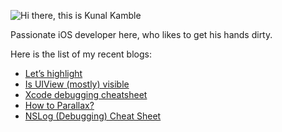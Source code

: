 
![Hi there, this is Kunal Kamble](https://github.com/rational-kunal/rational-kunal/assets/28783605/63b346d1-112f-4e40-9263-ad36f58f28f2)

Passionate iOS developer here, who likes to get his hands dirty.

Here is the list of my recent blogs:
- [Let’s highlight](https://dev.to/rationalkunal/lets-highlight-5lc)
- [Is UIView (mostly) visible](https://dev.to/rationalkunal/is-uiview-mostly-visible-59jf)
- [Xcode debugging cheatsheet](https://dev.to/rationalkunal/xcode-debugging-cheatsheet-10ib)
- [How to Parallax?](https://dev.to/rationalkunal/how-to-parallax-1gh3)
- [NSLog (Debugging) Cheat Sheet](https://dev.to/rationalkunal/nslog-debugging-cheat-sheet-100d)


<!--
**rational-kunal/rational-kunal** is a ✨ _special_ ✨ repository because its `README.md` (this file) appears on your GitHub profile.

Here are some ideas to get you started:

- 🔭 I’m currently working on ...
- 🌱 I’m currently learning ...
- 👯 I’m looking to collaborate on ...
- 🤔 I’m looking for help with ...
- 💬 Ask me about ...
- 📫 How to reach me: ...
- 😄 Pronouns: ...
- ⚡ Fun fact: ...
-->
